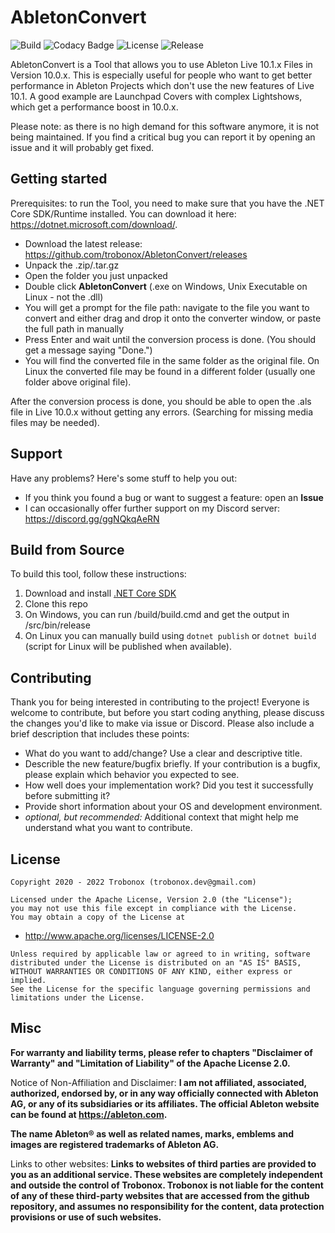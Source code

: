 # AbletonConvert
![Build](https://github.com/trobonox/abletonconvert/workflows/Build/badge.svg)
![Codacy Badge](https://img.shields.io/codacy/grade/7aaa8befa9f34ac79f9834597e5f6b4a)
![License](https://img.shields.io/github/license/trobonox/abletonconvert)
![Release](https://img.shields.io/github/v/release/trobonox/abletonconvert)


AbletonConvert is a Tool that allows you to use Ableton Live 10.1.x Files in Version 10.0.x. This is especially useful for people who want to get better performance in Ableton Projects which don't use the new features of Live 10.1. A good example are Launchpad Covers with complex Lightshows, which get a performance boost in 10.0.x.

Please note: as there is no high demand for this software anymore, it is not being maintained. If you find a critical bug you can report it by opening an issue and it will probably get fixed.

## Getting started
Prerequisites: to run the Tool, you need to make sure that you have the .NET Core SDK/Runtime installed. You can download it here: https://dotnet.microsoft.com/download/.

-  Download the latest release: https://github.com/trobonox/AbletonConvert/releases
-  Unpack the .zip/.tar.gz
-  Open the folder you just unpacked
-  Double click **AbletonConvert** (.exe on Windows, Unix Executable on Linux - not the .dll)
-  You will get a prompt for the file path: navigate to the file you want to convert and either drag and drop it onto the converter window, or paste the full path in manually
-  Press Enter and wait until the conversion process is done. (You should get a message saying "Done.")
-  You will find the converted file in the same folder as the original file. On Linux the converted file may be found in a different folder (usually one folder above original file).

After the conversion process is done, you should be able to open the .als file in Live 10.0.x without getting any errors. (Searching for missing media files may be needed).

## Support
Have any problems? Here's some stuff to help you out:
-  If you think you found a bug or want to suggest a feature: open an **Issue**
-  I can occasionally offer further support on my Discord server: https://discord.gg/ggNQkqAeRN

## Build from Source
To build this tool, follow these instructions:
1. Download and install [.NET Core SDK](https://www.microsoft.com/net/download)
2. Clone this repo
3. On Windows, you can run /build/build.cmd and get the output in /src/bin/release
4. On Linux you can manually build using `dotnet publish` or `dotnet build` (script for Linux will be published when available).


## Contributing
Thank you for being interested in contributing to the project!
Everyone is welcome to contribute, but before you start coding anything, please discuss the changes you'd like to make via issue or Discord.
Please also include a brief description that includes these points:
-  What do you want to add/change? Use a clear and descriptive title.
-  Describle the new feature/bugfix briefly. If your contribution is a bugfix, please explain which behavior you expected to see.
-  How well does your implementation work? Did you test it successfully before submitting it?
-  Provide short information about your OS and development environment.
-  _optional, but recommended:_ Additional context that might help me understand what you want to contribute. 

## License
``` 
Copyright 2020 - 2022 Trobonox (trobonox.dev@gmail.com)

Licensed under the Apache License, Version 2.0 (the "License");
you may not use this file except in compliance with the License.
You may obtain a copy of the License at
```
-  http://www.apache.org/licenses/LICENSE-2.0

```
Unless required by applicable law or agreed to in writing, software
distributed under the License is distributed on an "AS IS" BASIS,
WITHOUT WARRANTIES OR CONDITIONS OF ANY KIND, either express or implied.
See the License for the specific language governing permissions and
limitations under the License.
```

## Misc
**For warranty and liability terms, please refer to chapters "Disclaimer of Warranty" and "Limitation of Liability" of the Apache License 2.0.**

Notice of Non-Affiliation and Disclaimer: **I am not affiliated, associated, authorized, endorsed by, or in any way officially connected with Ableton AG, or any of its subsidiaries or its affiliates. The official Ableton website can be found at https://ableton.com.**

**The name Ableton® as well as related names, marks, emblems and images are registered trademarks of Ableton AG.**

Links to other websites: **Links to websites of third parties are provided to you as an additional service. These websites are completely independent and outside the control of Trobonox. Trobonox is not liable for the content of any of these third-party websites that are accessed from the github repository, and assumes no responsibility for the content, data protection provisions or use of such websites.**

